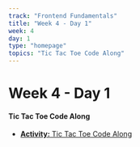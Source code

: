 ```yaml
---
track: "Frontend Fundamentals"
title: "Week 4 - Day 1"
week: 4
day: 1
type: "homepage"
topics: "Tic Tac Toe Code Along"
---
```



# Week 4 - Day 1

#### Tic Tac Toe Code Along
- [**Activity:** Tic Tac Toe Code Along](/frontend-fundamentals/week-4/day-1/lecture-materials/tic-tac-toe-code-along/)

